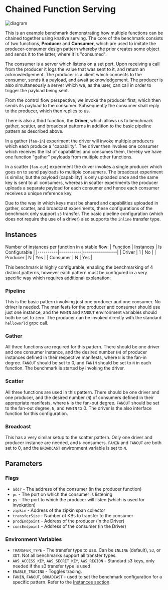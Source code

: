 # Chained Function Serving
![diagram](diagram.png)

This is an example benchmark demonstrating how multiple functions can be chained together
using knative serving. The core of the benchmark consists of two functions, **Producer** and 
**Consumer**, which are used to imitate the producer-consumer design pattern whereby the prior
creates some object and sends it to the latter, where it is "consumed".

The consumer is a server which listens on a set port. Upon receiving a call from the producer it
logs the value that was sent to it, and return an acknowledgement. The producer is a client which
connects to the consumer, sends it a payload, and await acknowledgement. The producer is also
simultaneously a server which we, as the user, can call in order to trigger the payload being sent.

From the control flow perspective, we invoke the producer first, which then sends its payload to
the consumer. Subsequently the consumer shall reply to the producer, which then replies to us.

There is also a third function, the **Driver**, which allows us to benchmark gather, scatter, and
broadcast patterns in addition to the basic pipeline pattern as described above.

In a gather (`fan-in`) experiment the driver will invoke multiple producers which each produce a 
"capability". The driver then invokes one consumer which receives the list of capabilities and 
consumes them, thereby we have one function "gather" payloads from multiple other functions.

In a scatter (`fan-out`) experiment the driver invokes a single producer which goes on to send
payloads to multiple consumers. The broadcast experiment is similar, but the payload (capability)
is only uploaded once and the same key is sent to all consumers, whereas in scatter experiments
the producer uploads a separate payload for each consumer and hence each consumer receives a unique
reference key. 

Due to the way in which keys must be shared and capabilities uploaded in gather, scatter, and
broadcast experiments, these configurations of the benchmark only support `s3` transfer. The
basic pipeline configuration (which does not require the use of a driver) also supports the
`inline` transfer type.

## Instances
Number of instances per function in a stable flow:
| Function | Instances | Is Configurable |
|----------|-----------|-----------------|
| Driver | 1 | No |
| Producer | N | Yes |
| Consumer | N | Yes |

This benchmark is highly configurable, enabling the benchmarking of 4 distinct patterns, however
each pattern must be configured in a very specific way which requires additional explanation:

### Pipeline

This is the basic pattern involving just one producer and one consumer. No driver is needed. The
manifests for the producer and consumer should use just one instance, and the `FANIN` and `FANOUT`
environment variables should both be set to zero. The producer can be invoked directly with the
standard `helloworld` grpc call.

### Gather

All three functions are required for this pattern. There should be one driver and one consumer
instance, and the desired number (`N`) of producer instances defined in their respective
manifests, where `N` is the fan-in degree. `FANOUT` should be set to 0, and `FANIN` should be set 
to `N` in each function. The benchmark is started by invoking the driver.

### Scatter

All three functions are used in this pattern. There should be one driver and one producer, and
the desired number (`N`) of consumers defined in their appropriate manifests, where `N` is the 
fan-out degree. `FANOUT` should be set to the fan-out degree, `N`, and `FANIN` to 0. The driver is
the also interface function for this configuration.

### Broadcast

This has a very similar setup to the scatter pattern. Only one driver and producer instance are
needed, and `N` consumers. `FANIN` and `FANOUT` are both set to 0, and the `BROADCAST` environment
variable is set to `N`.

## Parameters

### Flags

- `addr` - The address of the consumer (in the producer function)
- `pc` - The port on which the consumer is listening
- `ps` - The port to which the producer will listen (which is used for invokation)
- `zipkin` - Address of the zipkin span collector
- `transferSize` -  Number of KBs to transfer to the consumer
- `prodEndpoint` - Address of the producer (in the Driver)
- `consEndpoint` - Address of the consumer (in the Driver)

### Environment Variables

- `TRANSFER_TYPE` - The transfer type to use. Can be `INLINE` (default), `S3`, or `XDT`. Not
all benchmarks support all transfer types.
- `AWS_ACCESS_KEY`, `AWS_SECRET_KEY`, `AWS_REGION` - Standard s3 keys, only needed if the s3
transfer type is used
- `ENABLE_TRACING` - Toggles tracing.
- `FANIN`, `FANOUT`, `BROADCAST` - used to set the benchmark configuration for a specific pattern.
Refer to the [Instances section](#instances).